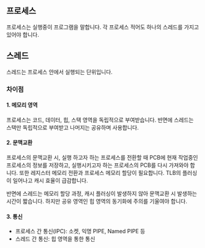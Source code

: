 ## 프로세스
프로세스는 실행중이 프로그램을 말합니다. 
각 프로세스 적어도 하나의 스레드를 가지고 있어야 합니다. 

## 스레드
스레드는 프로세스 안에서 실행되는 단위입니다. 

### 차이점
#### 1. 메모리 영역
프로세스는 코드, 데이터, 힙, 스택 영역을 독립적으로 부여받습니다.
반면에 스레드는 스택만 독립적으로 부여받고 나머지는 공유하며 사용합니다.

#### 2. 문맥교환
프로세스의 문맥교환 시, 실행 하고자 하는 프로세스를 전환할 때 PCB에 현재 작업중인 프로세스의 정보를 저장하고, 실행시키고자 하는 프로세스의 PCB를 다시 가져와야 합니다. 
또한 레지스터 메모리 전환과 프로세스 메모리 할당이 필요합니다. 
TLB의 플러싱이 일어나고 캐시 효율이 급감합니다. 

반면에 스레드는 메모리 할당 과정, 캐시 플러싱이 발생하지 않아 문맥교환 시 발생하는 시간이 짧습니다.
하지만 공유 영역인 힙 영역의 동기화에 주의를 기울여야 합니다.

#### 3. 통신
- 프로세스 간 통신(IPC): 소켓, 익명 PIPE, Named PIPE 등
- 스레드 간 통신: 힙 영역을 통한 통신

